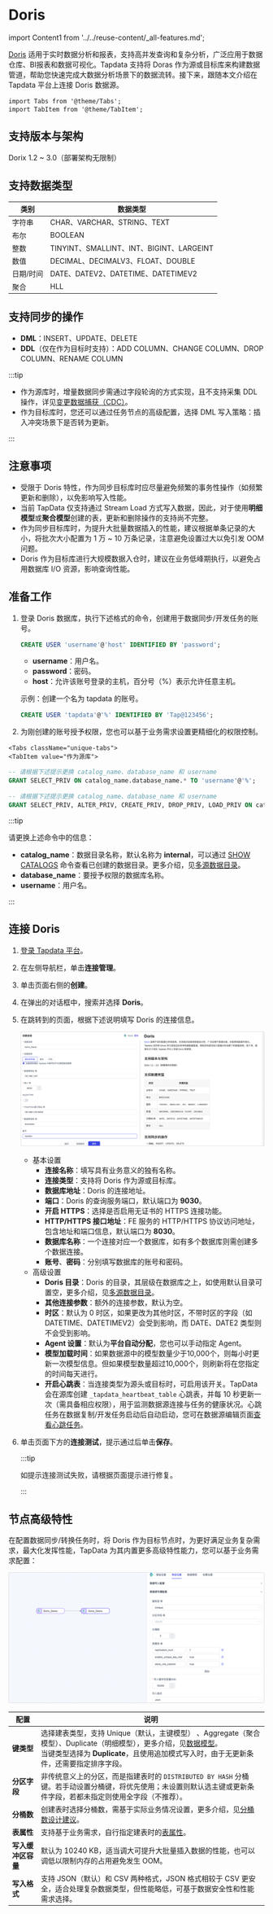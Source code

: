 # Doris
import Content1 from '../../reuse-content/_all-features.md';

<Content1 />

[Doris](https://doris.apache.org/) 适用于实时数据分析和报表，支持高并发查询和复杂分析，广泛应用于数据仓库、BI报表和数据可视化。Tapdata 支持将 Doras 作为源或目标库来构建数据管道，帮助您快速完成大数据分析场景下的数据流转。接下来，跟随本文介绍在 Tapdata 平台上连接 Doris 数据源。

```mdx-code-block
import Tabs from '@theme/Tabs';
import TabItem from '@theme/TabItem';
```

## 支持版本与架构

Dorix 1.2 ~ 3.0（部署架构无限制）

## 支持数据类型

| 类别      | 数据类型                                 |
| --------- | ---------------------------------------- |
| 字符串    | CHAR、VARCHAR、STRING、TEXT              |
| 布尔      | BOOLEAN                                  |
| 整数      | TINYINT、SMALLINT、INT、BIGINT、LARGEINT |
| 数值      | DECIMAL、DECIMALV3、FLOAT、DOUBLE        |
| 日期/时间 | DATE、DATEV2、DATETIME、DATETIMEV2       |
| 聚合      | HLL                                      |

## 支持同步的操作

* **DML**：INSERT、UPDATE、DELETE
* **DDL**（仅在作为目标时支持）：ADD COLUMN、CHANGE COLUMN、DROP COLUMN、RENAME COLUMN

:::tip

- 作为源库时，增量数据同步需通过字段轮询的方式实现，且不支持采集 DDL 操作，详见[变更数据捕获（CDC）](../../introduction/change-data-capture-mechanism.md)。
- 作为目标库时，您还可以通过任务节点的高级配置，选择 DML 写入策略：插入冲突场景下是否转为更新。

:::

## 注意事项

* 受限于 Doris 特性，作为同步目标库时应尽量避免频繁的事务性操作（如频繁更新和删除），以免影响写入性能。
* 当前 TapData 仅支持通过 Stream Load 方式写入数据，因此，对于使用**明细模型**或**聚合模型**创建的表，更新和删除操作的支持尚不完整。
* 作为同步目标库时，为提升大批量数据插入的性能，建议根据单条记录的大小，将批次大小配置为 1 万 ~ 10 万条记录，注意避免设置过大以免引发 OOM 问题。
* Doris 作为目标库进行大规模数据入仓时，建议在业务低峰期执行，以避免占用数据库 I/O 资源，影响查询性能。

## 准备工作

1. 登录 Doris 数据库，执行下述格式的命令，创建用于数据同步/开发任务的账号。

   ```sql
   CREATE USER 'username'@'host' IDENTIFIED BY 'password';
   ```

   - **username**：用户名。
   - **password**：密码。
   - **host**：允许该账号登录的主机，百分号（%）表示允许任意主机。

   示例：创建一个名为 tapdata 的账号。

   ```sql
   CREATE USER 'tapdata'@'%' IDENTIFIED BY 'Tap@123456';
   ```

2. 为刚创建的账号授予权限，您也可以基于业务需求设置更精细化的权限控制。

```mdx-code-block
<Tabs className="unique-tabs">
<TabItem value="作为源库">
```
```sql
-- 请根据下述提示更换 catalog_name、database_name 和 username
GRANT SELECT_PRIV ON catalog_name.database_name.* TO 'username'@'%';
```
</TabItem>

<TabItem value="作为目标库">

```sql
-- 请根据下述提示更换 catalog_name、database_name 和 username
GRANT SELECT_PRIV, ALTER_PRIV, CREATE_PRIV, DROP_PRIV, LOAD_PRIV ON catalog_name.database_name.* TO 'username'@'%';
```
</TabItem>
</Tabs>

 

:::tip

请更换上述命令中的信息：
* **catalog_name**：数据目录名称，默认名称为 **internal**，可以通过 [SHOW CATALOGS](https://doris.apache.org/zh-CN/docs/1.2/sql-manual/sql-reference/Show-Statements/SHOW-CATALOGS) 命令查看已创建的数据目录。更多介绍，见[多源数据目录](https://doris.apache.org/zh-CN/docs/1.2/lakehouse/multi-catalog/)。
* **database_name**：要授予权限的数据库名称。
* **username**：用户名。

:::



## 连接 Doris

1. [登录 Tapdata 平台](../../user-guide/log-in.md)。

2. 在左侧导航栏，单击**连接管理**。

3. 单击页面右侧的**创建**。

4. 在弹出的对话框中，搜索并选择 **Doris**。

5. 在跳转到的页面，根据下述说明填写 Doris 的连接信息。

   ![连接 Doris](../../images/connect_doris.png)

    - 基本设置
      - **连接名称**：填写具有业务意义的独有名称。
      - **连接类型**：支持将 Doris 作为源或目标库。
      - **数据库地址**：Doris 的连接地址。
      - **端口**：Doris 的查询服务端口，默认端口为 **9030**。
      - **开启 HTTPS**：选择是否启用无证书的 HTTPS 连接功能。
      - **HTTP/HTTPS 接口地址**：FE 服务的 HTTP/HTTPS 协议访问地址，包含地址和端口信息，默认端口为 **8030**。
      - **数据库名称**：一个连接对应一个数据库，如有多个数据库则需创建多个数据连接。
       - **账号**、**密码**：分别填写数据库的账号和密码。
    - 高级设置
      - **Doris 目录**：Doris 的目录，其层级在数据库之上，如使用默认目录可置空，更多介绍，见[多源数据目录](https://doris.apache.org/zh-CN/docs/1.2/lakehouse/multi-catalog/)。
      - **其他连接参数**：额外的连接参数，默认为空。
      - **时区**：默认为 0 时区，如果更改为其他时区，不带时区的字段（如 DATETIME、DATETIMEV2）会受到影响，而 DATE、DATE2 类型则不会受到影响。
      - **Agent 设置**：默认为**平台自动分配**，您也可以手动指定 Agent。
      - **模型加载时间**：如果数据源中的模型数量少于10,000个，则每小时更新一次模型信息。但如果模型数量超过10,000个，则刷新将在您指定的时间每天进行。
      - **开启心跳表**：当连接类型为源头或目标时，可启用该开关。TapData 会在源库创建 `_tapdata_heartbeat_table` 心跳表，并每 10 秒更新一次（需具备相应权限），用于监测数据源连接与任务的健康状况。心跳任务在数据复制/开发任务启动后自动启动，您可在数据源编辑页面[查看心跳任务](../../best-practice/heart-beat-task.md)。

6. 单击页面下方的**连接测试**，提示通过后单击**保存**。

   :::tip

   如提示连接测试失败，请根据页面提示进行修复。

   :::

## 节点高级特性

在配置数据同步/转换任务时，将 Doris 作为目标节点时，为更好满足业务复杂需求，最大化发挥性能，TapData 为其内置更多高级特性能力，您可以基于业务需求配置：

![Doris 节点高级特性](../../images/doris_node_advanced_settings.png)

| 配置               | 说明                                                         |
| ------------------ | ------------------------------------------------------------ |
| **键类型**         | 选择建表类型，支持 Unique（默认，主键模型） 、Aggregate（聚合模型）、Duplicate（明细模型），更多介绍，见[数据模型](https://doris.apache.org/zh-CN/docs/table-design/data-model/overview)。<br />当键类型选择为 **Duplicate**，且使用追加模式写入时，由于无更新条件，还需要指定排序字段。 |
| **分区字段**       | 非传统意义上的分区，而是指建表时的 `DISTRIBUTED BY HASH` 分桶键。若手动设置分桶键，将优先使用；未设置则默认选主键或更新条件字段，若都未指定则使用全字段（不推荐）。 |
| **分桶数**         | 创建表时选择分桶数，需基于实际业务情况设置，更多介绍，见[分桶数设计建议](https://doris.apache.org/zh-CN/docs/table-design/data-partition#bucket-%E7%9A%84%E6%95%B0%E9%87%8F%E5%92%8C%E6%95%B0%E6%8D%AE%E9%87%8F%E7%9A%84%E5%BB%BA%E8%AE%AE)。 |
| **表属性**         | 支持基于业务需求，自行指定建表时的[表属性](https://doris.apache.org/zh-CN/docs/sql-manual/sql-statements/Data-Definition-Statements/Create/CREATE-TABLE#properties)。 |
| **写入缓冲区容量** | 默认为 10240 KB，适当调大可提升大批量插入数据的性能，也可以调低以限制内存的占用避免发生 OOM。 |
| **写入格式**       | 支持 JSON（默认）和 CSV 两种格式，JSON 格式相较于 CSV 更安全，适合处理复杂数据类型，但性能略低，可基于数据安全性和性能需求选择。 |

